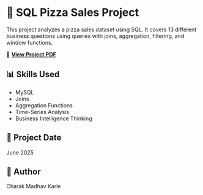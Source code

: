 # 🍕 SQL Pizza Sales Project

This project analyzes a pizza sales dataset using SQL. It covers 13 different business questions using queries with joins, aggregation, filtering, and window functions.

📄 **[View Project PDF](SQLPROJECT1.pdf)**

## 📊 Skills Used
- MySQL
- Joins
- Aggregation Functions
- Time-Series Analysis
- Business Intelligence Thinking

## 📅 Project Date
June 2025

## 👤 Author
Charak Madhav Karle
